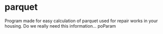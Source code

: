 # parquet
Program made for easy calculation of parquet used for repair works in your housing.
Do we really need this information...
poParam
